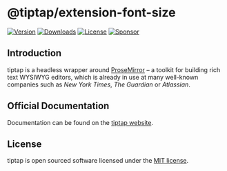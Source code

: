 # @tiptap/extension-font-size
[![Version](https://img.shields.io/npm/v/@tiptap/extension-font-size.svg?label=version)](https://www.npmjs.com/package/@tiptap/extension-font-size)
[![Downloads](https://img.shields.io/npm/dm/@tiptap/extension-font-size.svg)](https://npmcharts.com/compare/tiptap?minimal=true)
[![License](https://img.shields.io/npm/l/@tiptap/extension-font-size.svg)](https://www.npmjs.com/package/@tiptap/extension-font-size)
[![Sponsor](https://img.shields.io/static/v1?label=Sponsor&message=%E2%9D%A4&logo=GitHub)](https://github.com/sponsors/ueberdosis)

## Introduction
tiptap is a headless wrapper around [ProseMirror](https://ProseMirror.net) – a toolkit for building rich text WYSIWYG editors, which is already in use at many well-known companies such as *New York Times*, *The Guardian* or *Atlassian*.

## Official Documentation
Documentation can be found on the [tiptap website](https://tiptap.dev).

## License
tiptap is open sourced software licensed under the [MIT license](https://github.com/ueberdosis/tiptap/blob/main/LICENSE.md).
